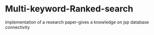 # Multi-keyword-Ranked-search
implementation of a research paper-gives a knowledge on jsp database connectivity
